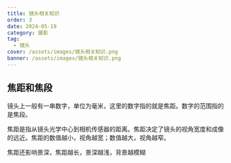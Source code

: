 ```yaml
---
title: 镜头相关知识
order: 3
date: 2024-05-19
category: 摄影
tag: 
  - 镜头
cover: /assets/images/镜头相关知识.png
banner: /assets/images/镜头相关知识.png
---
```


## 焦距和焦段

镜头上一般有一串数字，单位为毫米，这里的数字指的就是焦距。数字的范围指的是焦段。

焦距是指从镜头光学中心到相机传感器的距离。焦距决定了镜头的视角宽度和成像的远近。焦距的数值越小，视角越宽；数值越大，视角越窄。

焦距还影响景深，焦距越长，景深越浅，背景越模糊

